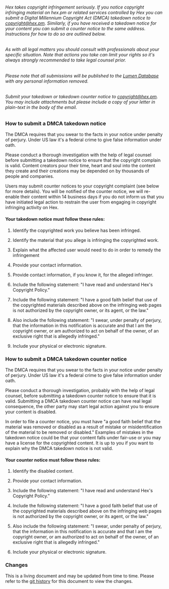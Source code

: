 ###### Hex takes copyright infringement seriously. If you notice copyright infringing material on hex.pm or related services controlled by Hex you can submit a Digital Millennium Copyright Act (DMCA) takedown notice to <copyright@hex.pm>. Similarly, if you have received a takedown notice for your content you can submit a counter notice to the same address. Instructions for how to do so are outlined below.

###### As with all legal matters you should consult with professionals about your specific situation. Note that actions you take can limit your rights so it's always strongly recommended to take legal counsel prior.

###### Please note that all submissions will be published to the [Lumen Database](https://lumendatabase.org/) with any personal information removed.

###### Submit your takedown or takedown counter notice to <copyright@hex.pm>. You may include attachments but please include a copy of your letter in plain-text in the body of the email.

### How to submit a DMCA takedown notice

The DMCA requires that you swear to the facts in your notice under penalty of perjury. Under US law it's a federal crime to give false information under oath.

Please conduct a thorough investigation with the help of legal counsel before submitting a takedown notice to ensure that the copyright complain is valid. Content creators pour their time, heart and soul into the content they create and their creations may be depended on by thousands of people and companies.

Users may submit counter notices to your copyright complaint (see below for more details). You will be notified of the counter notice, we will re-enable their content within 14 business days if you do not inform us that you have initiated legal action to restrain the user from engaging in copyright infringing activity on Hex.

#### Your takedown notice must follow these rules:

1. Identify the copyrighted work you believe has been infringed.

2. Identify the material that you allege is infringing the copyrighted work.

3. Explain what the affected user would need to do in order to remedy the infringement

4. Provide your contact information.

5. Provide contact information, if you know it, for the alleged infringer.

6. Include the following statement: "I have read and understand Hex's Copyright Policy."

7. Include the following statement: "I have a good faith belief that use of the copyrighted materials described above on the infringing web pages is not authorized by the copyright owner, or its agent, or the law."

8. Also include the following statement: "I swear, under penalty of perjury, that the information in this notification is accurate and that I am the copyright owner, or am authorized to act on behalf of the owner, of an exclusive right that is allegedly infringed."

9. Include your physical or electronic signature.

### How to submit a DMCA takedown counter notice

The DMCA requires that you swear to the facts in your notice under penalty of perjury. Under US law it's a federal crime to give false information under oath.

Please conduct a thorough investigation, probably with the help of legal counsel, before submitting a takedown counter notice to ensure that it is valid. Submitting a DMCA takedown counter notice can have real legal consequence, the other party may start legal action against you to ensure your content is disabled.

In order to file a counter notice, you must have "a good faith belief that the material was removed or disabled as a result of mistake or misidentification of the material to be removed or disabled." Examples of mistakes in the takedown notice could be that your content falls under fair-use or you may have a license for the copyrighted content. It is up to you if you want to explain why the DMCA takedown notice is not valid.

#### Your counter notice must follow these rules:

1. Identify the disabled content.

2. Provide your contact information.

3. Include the following statement: "I have read and understand Hex's Copyright Policy."

4. Include the following statement: "I have a good faith belief that use of the copyrighted materials described above on the infringing web pages is not authorized by the copyright owner, or its agent, or the law."

5. Also include the following statement: "I swear, under penalty of perjury, that the information in this notification is accurate and that I am the copyright owner, or am authorized to act on behalf of the owner, of an exclusive right that is allegedly infringed."

6. Include your physical or electronic signature.

### Changes

This is a living document and may be updated from time to time. Please refer to the [git history](https://github.com/hexpm/hexpm/blob/main/lib/hexpm/web/templates/policy/copyright.html.md) for this document to view the changes.
